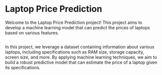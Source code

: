 
# Laptop Price Prediction

Welcome to the Laptop Price Prediction project! This project aims to develop a machine learning model that can predict the prices of laptops based on various features.
##
In this project, we leverage a dataset containing information about various laptops, including specifications such as RAM size, storage capacity, screen size, and more. By applying machine learning techniques, we aim to build a robust predictive model that can estimate the price of a laptop given its specifications.

